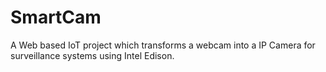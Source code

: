 # SmartCam
A Web based IoT project which transforms a webcam into a IP Camera for surveillance systems using Intel Edison.
